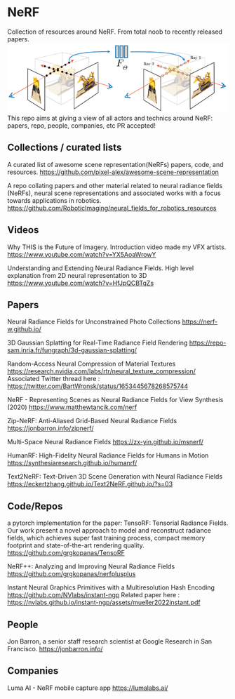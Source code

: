 # NeRF
Collection of resources around NeRF. From total noob to recently released papers.
![Taken from Representing Scenes as Neural Radiance Fields for View Synthesis](5e700ef6067b43821ed52768_pipeline_website-01-p-800.png)
This repo aims at giving a view of all actors and technics around NeRF: papers, repo, people, companies, etc 
PR accepted!
## Collections / curated lists

A curated list of awesome scene representation(NeRFs) papers, code, and resources.
https://github.com/pixel-alex/awesome-scene-representation

A repo collating papers and other material related to neural radiance fields (NeRFs), neural scene representations and associated works with a focus towards applications in robotics.
https://github.com/RoboticImaging/neural_fields_for_robotics_resources

## Videos

Why THIS is the Future of Imagery. Introduction video made my VFX artists.
https://www.youtube.com/watch?v=YX5AoaWrowY

Understanding and Extending Neural Radiance Fields. High level explanation from 2D neural representation to 3D
https://www.youtube.com/watch?v=HfJpQCBTqZs

## Papers

Neural Radiance Fields for Unconstrained Photo Collections
https://nerf-w.github.io/

3D Gaussian Splatting for Real-Time Radiance Field Rendering
https://repo-sam.inria.fr/fungraph/3d-gaussian-splatting/

Random-Access Neural Compression of Material Textures
https://research.nvidia.com/labs/rtr/neural_texture_compression/
Associated Twitter thread here : https://twitter.com/BartWronsk/status/1653445678268575744

NeRF - Representing Scenes as Neural Radiance Fields for View Synthesis (2020)
https://www.matthewtancik.com/nerf

Zip-NeRF: Anti-Aliased Grid-Based Neural Radiance Fields
https://jonbarron.info/zipnerf/

Multi-Space Neural Radiance Fields
https://zx-yin.github.io/msnerf/

HumanRF: High-Fidelity Neural Radiance Fields for Humans in Motion
https://synthesiaresearch.github.io/humanrf/

Text2NeRF: Text-Driven 3D Scene Generation with Neural Radiance Fields
https://eckertzhang.github.io/Text2NeRF.github.io/?s=03

## Code/Repos

a pytorch implementation for the paper: TensoRF: Tensorial Radiance Fields. Our work present a novel approach to model and reconstruct radiance fields, which achieves super fast training process, compact memory footprint and state-of-the-art rendering quality.
https://github.com/grgkopanas/TensoRF

NeRF++: Analyzing and Improving Neural Radiance Fields
https://github.com/grgkopanas/nerfplusplus

Instant Neural Graphics Primitives with a Multiresolution Hash Encoding
https://github.com/NVlabs/instant-ngp
Related paper here : https://nvlabs.github.io/instant-ngp/assets/mueller2022instant.pdf

## People

Jon Barron, a senior staff research scientist at Google Research in San Francisco.
https://jonbarron.info/

## Companies

Luma AI - NeRF mobile capture app
https://lumalabs.ai/